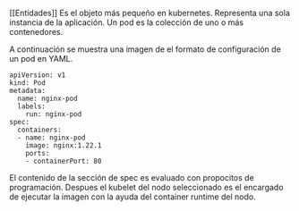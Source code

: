 [[Entidades]]
Es el objeto más pequeño en kubernetes. Representa una sola instancia de la aplicación. Un pod es la colección de uno o más contenedores.

A continuación se muestra una imagen de el formato de configuración de un pod en YAML.

```
apiVersion: v1
kind: Pod
metadata:
  name: nginx-pod
  labels:
    run: nginx-pod
spec:
  containers:
  - name: nginx-pod
    image: nginx:1.22.1
    ports:
    - containerPort: 80
```

El contenido de la sección de spec es evaluado con propocitos de programación. Despues el kubelet del nodo seleccionado es el encargado de ejecutar la imagen con la ayuda del container runtime del nodo. 